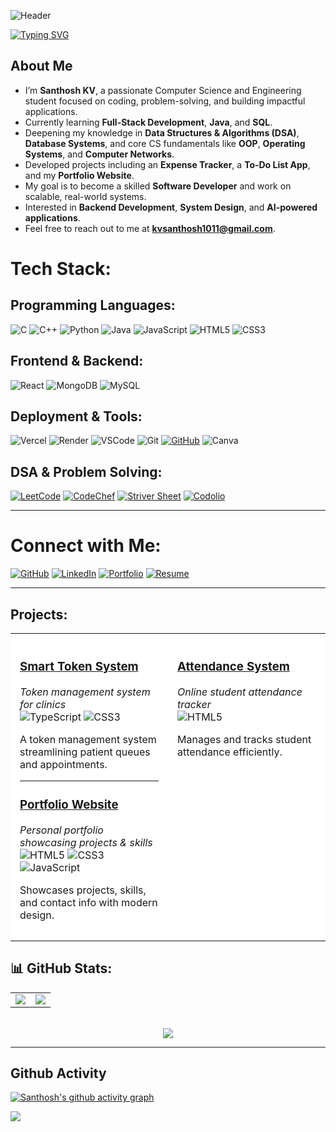 <!-- Capsule Banner (Galaxy Waving Style) -->
![Header](https://capsule-render.vercel.app/api?type=waving&color=0:0f0c29,50:302b63,100:24243e&height=220&section=header&text=Hi,%20I'm%20Santhosh%20KV!&fontSize=45&fontColor=ffffff&animation=twinkling&fontAlignY=40)

<!-- Neon Typing Animation -->
[![Typing SVG](https://readme-typing-svg.herokuapp.com?font=Fira+Code&size=26&duration=3000&pause=500&color=00F7FF&center=true&vCenter=true&width=700&lines=Problem+Solver+%7C+Full-Stack+Developer)](https://git.io/typing-svg)



## About Me

- I’m **Santhosh KV**, a passionate Computer Science and Engineering student focused on coding, problem-solving, and building impactful applications.
- Currently learning **Full-Stack Development**, **Java**, and **SQL**.
- Deepening my knowledge in **Data Structures & Algorithms (DSA)**, **Database Systems**, and core CS fundamentals like **OOP**, **Operating Systems**, and **Computer Networks**.
- Developed projects including an **Expense Tracker**, a **To-Do List App**, and my **Portfolio Website**.
- My goal is to become a skilled **Software Developer** and work on scalable, real-world systems.
- Interested in **Backend Development**, **System Design**, and **AI-powered applications**.
- Feel free to reach out to me at **kvsanthosh1011@gmail.com**.


#  Tech Stack:

##  Programming Languages:
![C](https://img.shields.io/badge/c-%2300599C.svg?style=for-the-badge&logo=c&logoColor=white) 
![C++](https://img.shields.io/badge/c++-%2300599C.svg?style=for-the-badge&logo=c%2B%2B&logoColor=white) 
![Python](https://img.shields.io/badge/python-3670A0?style=for-the-badge&logo=python&logoColor=ffdd54) 
![Java](https://img.shields.io/badge/java-%23ED8B00.svg?style=for-the-badge&logo=openjdk&logoColor=white) 
![JavaScript](https://img.shields.io/badge/javascript-%23323330.svg?style=for-the-badge&logo=javascript&logoColor=%23F7DF1E) 
![HTML5](https://img.shields.io/badge/html5-%23E34F26.svg?style=for-the-badge&logo=html5&logoColor=white) 
![CSS3](https://img.shields.io/badge/css3-%231572B6.svg?style=for-the-badge&logo=css3&logoColor=white)

##  Frontend & Backend:
![React](https://img.shields.io/badge/react-%2320232a.svg?style=for-the-badge&logo=react&logoColor=%2361DAFB) 
![MongoDB](https://img.shields.io/badge/MongoDB-%234ea94b.svg?style=for-the-badge&logo=mongodb&logoColor=white) 
![MySQL](https://img.shields.io/badge/mysql-4479A1.svg?style=for-the-badge&logo=mysql&logoColor=white)

##  Deployment & Tools:
![Vercel](https://img.shields.io/badge/vercel-%23000000.svg?style=for-the-badge&logo=vercel&logoColor=white) 
![Render](https://img.shields.io/badge/Render-%46E3B7.svg?style=for-the-badge&logo=render&logoColor=white)
![VSCode](https://img.shields.io/badge/Vscode-007ACC?style=for-the-badge&logo=visual%20studio%20code&logoColor=white) 
![Git](https://img.shields.io/badge/git-%23F05033.svg?style=for-the-badge&logo=git&logoColor=white) 
[![GitHub](https://img.shields.io/badge/github-%23121011.svg?style=for-the-badge&logo=github&logoColor=white)](https://github.com/santhoshkv102003)
![Canva](https://img.shields.io/badge/Canva-%2300C4CC.svg?style=for-the-badge&logo=Canva&logoColor=white)

##  DSA & Problem Solving:
[![LeetCode](https://img.shields.io/badge/LeetCode-000000?style=for-the-badge&logo=leetcode&logoColor=yellow)](https://leetcode.com/u/Santhosh1156/)
[![CodeChef](https://img.shields.io/badge/Codechef-5B4638?style=for-the-badge&logo=codechef&logoColor=white)](https://www.codechef.com/users/kvsanthosh)
[![Striver Sheet](https://img.shields.io/badge/Striver%20Sheet-FF0000?style=for-the-badge&logoColor=white)](https://takeuforward.org/strivers-a2z-dsa-course/strivers-a2z-dsa-course-sheet-2)
[![Codolio](https://img.shields.io/badge/Codolio-000000?style=for-the-badge&logoColor=white)](https://codolio.com/profile/Santhoshkv)

---


#  Connect with Me:
[![GitHub](https://img.shields.io/badge/GitHub-100000?style=for-the-badge&logo=github&logoColor=white)](https://github.com/santhoshkv102003)
[![LinkedIn](https://img.shields.io/badge/LinkedIn-0077B5?style=for-the-badge&logo=linkedin&logoColor=white)](https://www.linkedin.com/in/santhosh-kv-8a66322a5?utm_source=share&utm_campaign=share_via&utm_content=profile&utm_medium=android_app)
[![Portfolio](https://img.shields.io/badge/Portfolio-2596be?style=for-the-badge&logoColor=white)](https://santhoshkv102003.github.io/Kv_Portfolio/)
[![Resume](https://img.shields.io/badge/Resume-4169e1?style=for-the-badge&logo=google-drive&logoColor=white)](https://drive.google.com/file/d/1-q1ieXLZ7KUa6QXUUC-ojzlAnevEMRbe/view?usp=drivesdk)

---
## Projects:

<table>
<tr>
<td align="left" width="50%" valign="top" style="background-color: #ffffff; border-radius: 10px; padding: 15px;">

### [Smart Token System](https://clinic-token-management-1.onrender.com/)
*Token management system for clinics*  
![TypeScript](https://img.shields.io/badge/TypeScript-007ACC?style=flat-square&logo=typescript&logoColor=white)
![CSS3](https://img.shields.io/badge/CSS3-1572B6?style=flat-square&logo=css3&logoColor=white)

A token management system streamlining patient queues and appointments.

---

### [Portfolio Website](https://santhoshkv102003.github.io/Kv_Portfolio/)
*Personal portfolio showcasing projects & skills*  
![HTML5](https://img.shields.io/badge/HTML5-E34F26?style=flat-square&logo=html5&logoColor=white)
![CSS3](https://img.shields.io/badge/CSS3-1572B6?style=flat-square&logo=css3&logoColor=white)
![JavaScript](https://img.shields.io/badge/JavaScript-F7DF1E?style=flat-square&logo=javascript&logoColor=black)

Showcases projects, skills, and contact info with modern design.

</td>

<td align="left" width="50%" valign="top" style="background-color: #ffffff; border-radius: 10px; padding: 15px;">

### [Attendance System](https://santhoshkv102003.github.io/Attendance/)
*Online student attendance tracker*  
![HTML5](https://img.shields.io/badge/HTML5-E34F26?style=flat-square&logo=html5&logoColor=white)

Manages and tracks student attendance efficiently.

</td>
</tr>
</table>




## 📊 **GitHub Stats:**

<table>
  <tr>
    <td>
      <img src="https://github-readme-stats.vercel.app/api?username=santhoshkv102003&show_icons=true&theme=default&bg_color=ffffff&title_color=000000&text_color=000000&icon_color=000000&border_radius=10" />
    </td>
    <td>
      <img src="https://nirzak-streak-stats.vercel.app/?user=santhoshkv102003&theme=default&background=ffffff&ring=000000&fire=000000&currStreakNum=000000&sideNums=000000&sideLabels=000000" />
    </td>
  </tr>
</table>

<br/>

<div align="center">
  <img src="https://github-readme-stats.vercel.app/api/top-langs/?username=santhoshkv102003&layout=compact&theme=default&bg_color=ffffff&title_color=000000&text_color=000000&border_radius=10" />
</div>


---
## Github Activity
[![Santhosh's github activity graph](https://github-readme-activity-graph.vercel.app/graph?username=santhoshkv102003&theme=dracula)](https://github.com/ashutosh00710/github-readme-activity-graph)

[![](https://visitcount.itsvg.in/api?id=santhoshkv102003&icon=0&color=0)](https://visitcount.itsvg.in)


<!-- Proudly created with GPRM ( https://gprm.itsvg.in ) -->
